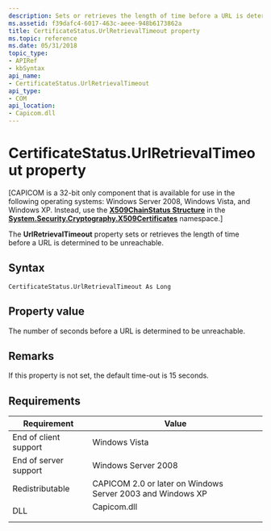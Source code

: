 ```yaml
---
description: Sets or retrieves the length of time before a URL is determined to be unreachable.
ms.assetid: f39dafc4-6017-463c-aeee-948b6173862a
title: CertificateStatus.UrlRetrievalTimeout property
ms.topic: reference
ms.date: 05/31/2018
topic_type:
- APIRef
- kbSyntax
api_name:
- CertificateStatus.UrlRetrievalTimeout
api_type:
- COM
api_location:
- Capicom.dll
---
```


# CertificateStatus.UrlRetrievalTimeout property

\[CAPICOM is a 32-bit only component that is available for use in the following operating systems: Windows Server 2008, Windows Vista, and Windows XP. Instead, use the [**X509ChainStatus Structure**](/dotnet/api/system.security.cryptography.x509certificates.x509chainstatus?view=netcore-3.1&preserve-view=true) in the [**System.Security.Cryptography.X509Certificates**](/dotnet/api/system.security.cryptography.x509certificates.publickey.-ctor?view=netcore-3.1&preserve-view=true) namespace.\]

The **UrlRetrievalTimeout** property sets or retrieves the length of time before a URL is determined to be unreachable.

## Syntax


```VB
CertificateStatus.UrlRetrievalTimeout As Long
```



## Property value

The number of seconds before a URL is determined to be unreachable.

## Remarks

If this property is not set, the default time-out is 15 seconds.

## Requirements



| Requirement | Value |
|----------------------------------|----------------------------------------------------------------------------------------|
| End of client support<br/> | Windows Vista<br/>                                                               |
| End of server support<br/> | Windows Server 2008<br/>                                                         |
| Redistributable<br/>       | CAPICOM 2.0 or later on Windows Server 2003 and Windows XP<br/>                  |
| DLL<br/>                   | <dl> <dt>Capicom.dll</dt> </dl> |



 

 
